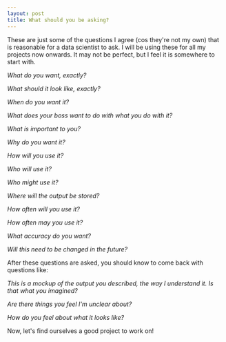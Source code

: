```yaml
---
layout: post
title: What should you be asking?
---
```


These are just some of the questions I agree (cos they're not my own) that is reasonable for a data scientist to ask. I will be using these for all my projects now onwards. It may not be perfect, but I feel it is somewhere to start with.

_What do you want, exactly?_

_What should it look like, exactly?_

_When do you want it?_

_What does your boss want to do with what you do with it?_

_What is important to you?_

_Why do you want it?_

_How will you use it?_

_Who will use it?_

_Who might use it?_

_Where will the output be stored?_

_How often will you use it?_

_How often may you use it?_

_What accuracy do you want?_

_Will this need to be changed in the future?_

After these questions are asked, you should know to come back with questions like:

_This is a mockup of the output you described, the way I understand it. Is that what you imagined?_

_Are there things you feel I'm unclear about?_

_How do you feel about what it looks like?_

Now, let's find ourselves a good project to work on!
